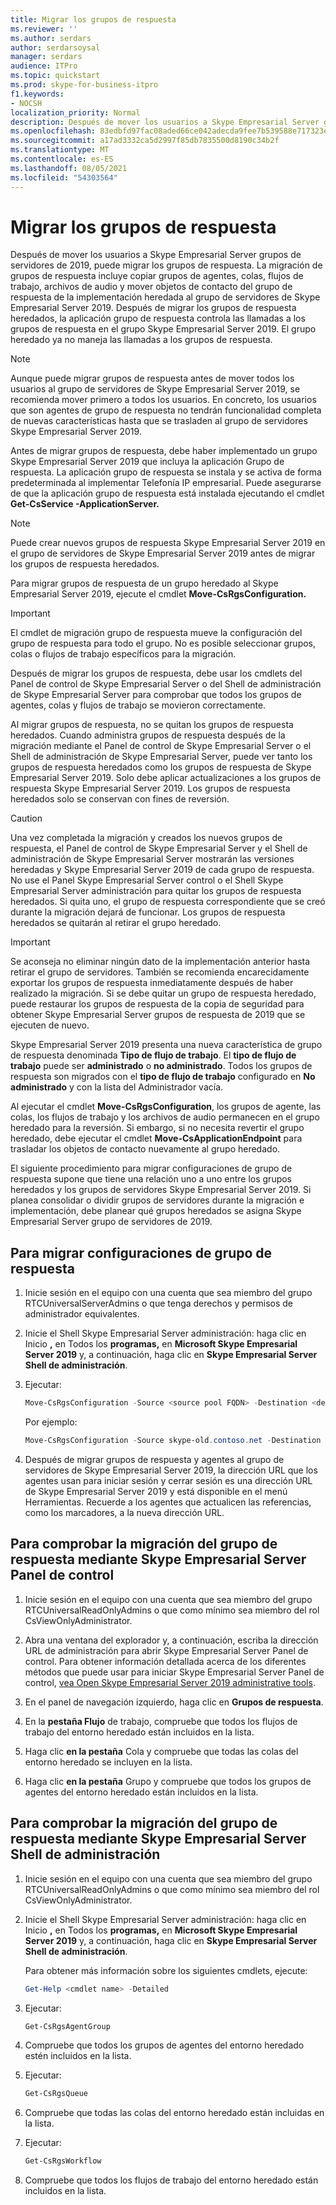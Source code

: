 ```yaml
---
title: Migrar los grupos de respuesta
ms.reviewer: ''
ms.author: serdars
author: serdarsoysal
manager: serdars
audience: ITPro
ms.topic: quickstart
ms.prod: skype-for-business-itpro
f1.keywords:
- NOCSH
localization_priority: Normal
description: Después de mover los usuarios a Skype Empresarial Server grupos de servidores de 2019, puede migrar los grupos de respuesta. La migración de grupos de respuesta incluye copiar grupos de agentes, colas, flujos de trabajo, archivos de audio y mover objetos de contacto del grupo de respuesta de la implementación heredada al grupo de servidores de Skype Empresarial Server 2019. Después de migrar los grupos de respuesta heredados, la aplicación grupo de respuesta controla las llamadas a los grupos de respuesta en el grupo Skype Empresarial Server 2019. El grupo heredado ya no maneja las llamadas a los grupos de respuesta.
ms.openlocfilehash: 83edbfd97fac08aded66ce042adecda9fee7b539588e717323eeaeda36003041
ms.sourcegitcommit: a17ad3332ca5d2997f85db7835500d8190c34b2f
ms.translationtype: MT
ms.contentlocale: es-ES
ms.lasthandoff: 08/05/2021
ms.locfileid: "54303564"
---
```

# <a name="migrate-response-groups"></a>Migrar los grupos de respuesta

Después de mover los usuarios a Skype Empresarial Server grupos de servidores de 2019, puede migrar los grupos de respuesta. La migración de grupos de respuesta incluye copiar grupos de agentes, colas, flujos de trabajo, archivos de audio y mover objetos de contacto del grupo de respuesta de la implementación heredada al grupo de servidores de Skype Empresarial Server 2019. Después de migrar los grupos de respuesta heredados, la aplicación grupo de respuesta controla las llamadas a los grupos de respuesta en el grupo Skype Empresarial Server 2019. El grupo heredado ya no maneja las llamadas a los grupos de respuesta.
  
> [!NOTE]
> Aunque puede migrar grupos de respuesta antes de mover todos los usuarios al grupo de servidores de Skype Empresarial Server 2019, se recomienda mover primero a todos los usuarios. En concreto, los usuarios que son agentes de grupo de respuesta no tendrán funcionalidad completa de nuevas características hasta que se trasladen al grupo de servidores Skype Empresarial Server 2019. 
  
Antes de migrar grupos de respuesta, debe haber implementado un grupo Skype Empresarial Server 2019 que incluya la aplicación Grupo de respuesta. La aplicación grupo de respuesta se instala y se activa de forma predeterminada al implementar Telefonía IP empresarial. Puede asegurarse de que la aplicación grupo de respuesta está instalada ejecutando el cmdlet **Get-CsService -ApplicationServer.** 
  
> [!NOTE]
> Puede crear nuevos grupos de respuesta Skype Empresarial Server 2019 en el grupo de servidores de Skype Empresarial Server 2019 antes de migrar los grupos de respuesta heredados. 
  
Para migrar grupos de respuesta de un grupo heredado al Skype Empresarial Server 2019, ejecute el cmdlet **Move-CsRgsConfiguration.** 
  
> [!IMPORTANT]
> El cmdlet de migración grupo de respuesta mueve la configuración del grupo de respuesta para todo el grupo. No es posible seleccionar grupos, colas o flujos de trabajo específicos para la migración. 
  
Después de migrar los grupos de respuesta, debe usar los cmdlets del Panel de control de Skype Empresarial Server o del Shell de administración de Skype Empresarial Server para comprobar que todos los grupos de agentes, colas y flujos de trabajo se movieron correctamente. 
  
Al migrar grupos de respuesta, no se quitan los grupos de respuesta heredados. Cuando administra grupos de respuesta después de la migración mediante el Panel de control de Skype Empresarial Server o el Shell de administración de Skype Empresarial Server, puede ver tanto los grupos de respuesta heredados como los grupos de respuesta de Skype Empresarial Server 2019. Solo debe aplicar actualizaciones a los grupos de respuesta Skype Empresarial Server 2019. Los grupos de respuesta heredados solo se conservan con fines de reversión. 
  
> [!CAUTION]
> Una vez completada la migración y creados los nuevos grupos de respuesta, el Panel de control de Skype Empresarial Server y el Shell de administración de Skype Empresarial Server mostrarán las versiones heredadas y Skype Empresarial Server 2019 de cada grupo de respuesta. No use el Panel Skype Empresarial Server control o el Shell Skype Empresarial Server administración para quitar los grupos de respuesta heredados. Si quita uno, el grupo de respuesta correspondiente que se creó durante la migración dejará de funcionar. Los grupos de respuesta heredados se quitarán al retirar el grupo heredado. 
  
> [!IMPORTANT]
> Se aconseja no eliminar ningún dato de la implementación anterior hasta retirar el grupo de servidores. También se recomienda encarecidamente exportar los grupos de respuesta inmediatamente después de haber realizado la migración. Si se debe quitar un grupo de respuesta heredado, puede restaurar los grupos de respuesta de la copia de seguridad para obtener Skype Empresarial Server grupos de respuesta de 2019 que se ejecuten de nuevo. 
  
Skype Empresarial Server 2019 presenta una nueva característica de grupo de respuesta denominada **Tipo de flujo de trabajo**. El **tipo de flujo de trabajo** puede ser **administrado** o **no administrado**. Todos los grupos de respuesta son migrados con el **tipo de flujo de trabajo** configurado en **No administrado** y con la lista del Administrador vacía. 
  
Al ejecutar el cmdlet **Move-CsRgsConfiguration**, los grupos de agente, las colas, los flujos de trabajo y los archivos de audio permanecen en el grupo heredado para la reversión. Si embargo, si no necesita revertir el grupo heredado, debe ejecutar el cmdlet **Move-CsApplicationEndpoint** para trasladar los objetos de contacto nuevamente al grupo heredado. 
  
El siguiente procedimiento para migrar configuraciones de grupo de respuesta supone que tiene una relación uno a uno entre los grupos heredados y los grupos de servidores Skype Empresarial Server 2019. Si planea consolidar o dividir grupos de servidores durante la migración e implementación, debe planear qué grupos heredados se asigna Skype Empresarial Server grupo de servidores de 2019.
  
## <a name="to-migrate-response-group-configurations"></a>Para migrar configuraciones de grupo de respuesta

1. Inicie sesión en el equipo con una cuenta que sea miembro del grupo RTCUniversalServerAdmins o que tenga derechos y permisos de administrador equivalentes.
    
2. Inicie el Shell Skype Empresarial Server administración: haga clic en Inicio **,** en Todos los **programas,** en **Microsoft Skype Empresarial Server 2019** y, a continuación, haga clic en **Skype Empresarial Server Shell de administración**.
    
3. Ejecutar:
    
   ```PowerShell
   Move-CsRgsConfiguration -Source <source pool FQDN> -Destination <destination pool FQDN>
   ```

    Por ejemplo:
    
   ```PowerShell
   Move-CsRgsConfiguration -Source skype-old.contoso.net -Destination skype-new.contoso.net
   ```

4. Después de migrar grupos de respuesta y agentes al grupo de servidores de Skype Empresarial Server 2019, la dirección URL que los agentes usan  para iniciar sesión y cerrar sesión es una dirección URL de Skype Empresarial Server 2019 y está disponible en el menú Herramientas. Recuerde a los agentes que actualicen las referencias, como los marcadores, a la nueva dirección URL. 
    
## <a name="to-verify-response-group-migration-by-using-skype-for-business-server-control-panel"></a>Para comprobar la migración del grupo de respuesta mediante Skype Empresarial Server Panel de control

1. Inicie sesión en el equipo con una cuenta que sea miembro del grupo RTCUniversalReadOnlyAdmins o que como mínimo sea miembro del rol CsViewOnlyAdministrator.
    
2. Abra una ventana del explorador y, a continuación, escriba la dirección URL de administración para abrir Skype Empresarial Server Panel de control. Para obtener información detallada acerca de los diferentes métodos que puede usar para iniciar Skype Empresarial Server Panel de control, [vea Open Skype Empresarial Server 2019 administrative tools](/previous-versions/office/lync-server-2013/lync-server-2013-open-lync-server-administrative-tools). 
    <!-- The above link points to un-rebranded 2013 content we will need to discuss rebrand or bring forward -->
3. En el panel de navegación izquierdo, haga clic en **Grupos de respuesta**.
    
4. En la **pestaña Flujo** de trabajo, compruebe que todos los flujos de trabajo del entorno heredado están incluidos en la lista. 
    
5. Haga clic **en la pestaña** Cola y compruebe que todas las colas del entorno heredado se incluyen en la lista. 
    
6. Haga clic **en la pestaña** Grupo y compruebe que todos los grupos de agentes del entorno heredado están incluidos en la lista. 
    
## <a name="to-verify-response-group-migration-by-using-skype-for-business-server-management-shell"></a>Para comprobar la migración del grupo de respuesta mediante Skype Empresarial Server Shell de administración

1. Inicie sesión en el equipo con una cuenta que sea miembro del grupo RTCUniversalReadOnlyAdmins o que como mínimo sea miembro del rol CsViewOnlyAdministrator.
    
2. Inicie el Shell Skype Empresarial Server administración: haga clic en Inicio **,** en Todos los **programas,** en **Microsoft Skype Empresarial Server 2019** y, a continuación, haga clic en **Skype Empresarial Server Shell de administración**.
    
    Para obtener más información sobre los siguientes cmdlets, ejecute:
    
   ```PowerShell
   Get-Help <cmdlet name> -Detailed
   ```

3. Ejecutar:
    
   ```PowerShell
   Get-CsRgsAgentGroup
   ```

4. Compruebe que todos los grupos de agentes del entorno heredado estén incluidos en la lista.
    
5. Ejecutar:
    
   ```PowerShell
   Get-CsRgsQueue
   ```

6. Compruebe que todas las colas del entorno heredado están incluidas en la lista.
    
7. Ejecutar:
    
   ```PowerShell
   Get-CsRgsWorkflow
   ```

8. Compruebe que todos los flujos de trabajo del entorno heredado están incluidos en la lista.

